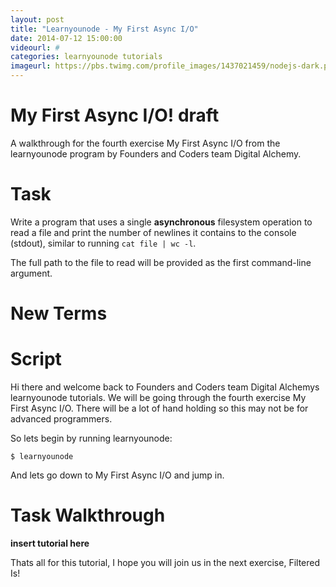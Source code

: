 ```yaml
---
layout: post
title: "Learnyounode - My First Async I/O"
date: 2014-07-12 15:00:00
videourl: #
categories: learnyounode tutorials
imageurl: https://pbs.twimg.com/profile_images/1437021459/nodejs-dark.png
---
```

# My First Async I/O! draft

A walkthrough for the fourth exercise My First Async I/O from the learnyounode program by Founders and Coders team Digital Alchemy. 

# Task
Write a program that uses a single **asynchronous** filesystem operation to read a file and print the number of newlines it contains to the console (stdout), similar to running `cat file | wc -l`.

The full path to the file to read will be provided as the first command-line argument.

# New Terms
    

# Script
Hi there and welcome back to Founders and Coders team Digital Alchemys learnyounode tutorials. We will be going through the fourth exercise My First Async I/O. There will be a lot of hand holding so this may not be for advanced programmers. 

So lets begin by running learnyounode:

    $ learnyounode

And lets go down to My First Async I/O and jump in.   

# Task Walkthrough

**insert tutorial here**

Thats all for this tutorial, I hope you will join us in the next exercise, Filtered Is!